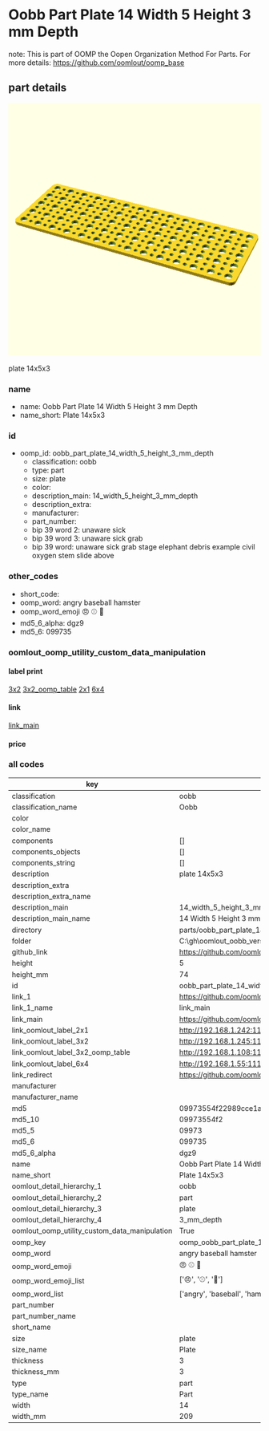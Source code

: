 # Oobb Part Plate 14 Width 5 Height 3 mm Depth  

note: This is part of OOMP the Oopen Organization Method For Parts. For more details: https://github.com/oomlout/oomp_base

##  part details
  

[![](3dpr.png)](3dpr.png)

plate 14x5x3



### name
* name: Oobb Part Plate 14 Width 5 Height 3 mm Depth
* name_short: Plate 14x5x3 
### id
* oomp_id: oobb_part_plate_14_width_5_height_3_mm_depth
  * classification: oobb
  * type: part
  * size: plate
  * color: 
  * description_main: 14_width_5_height_3_mm_depth
  * description_extra: 
  * manufacturer: 
  * part_number: 
  * bip 39 word 2: unaware sick
  * bip 39 word 3: unaware sick grab
  * bip 39 word: unaware sick grab stage elephant debris example civil oxygen stem slide above

### other_codes
* short_code: 
* oomp_word: angry baseball hamster
* oomp_word_emoji :angry: :baseball: :hamster:
* md5_6_alpha: dgz9
* md5_6: 099735






### oomlout_oomp_utility_custom_data_manipulation
#### label print
[3x2](http://192.168.1.245:1112/?label=oomp%20dgz9)
[3x2_oomp_table](http://192.168.1.108:1112/?label=oomp%20dgz9)
[2x1](http://192.168.1.242:1112/?label=oomp%20dgz9)
[6x4](http://192.168.1.55:1112/?label=oomp%20dgz9)    

#### link

[link_main](https://github.com/oomlout/oomlout_oobb_version_4_generated_parts/tree/main/navigation_oomp/oobb/part/plate/14_width_5_height_3_mm_depth/part)                              

#### price







### all codes 
| key | value |  
| --- | --- |  
| classification | oobb |  
| classification_name | Oobb |  
| color |  |  
| color_name |  |  
| components | [] |  
| components_objects | [] |  
| components_string | [] |  
| description | plate 14x5x3 |  
| description_extra |  |  
| description_extra_name |  |  
| description_main | 14_width_5_height_3_mm_depth |  
| description_main_name | 14 Width 5 Height 3 mm Depth |  
| directory | parts/oobb_part_plate_14_width_5_height_3_mm_depth |  
| folder | C:\gh\oomlout_oobb_version_4_generated_parts\parts\oobb_part_plate_14_width_5_height_3_mm_depth |  
| github_link | https://github.com/oomlout/oomlout_oomp_part_src/tree/main/parts/oobb_part_plate_14_width_5_height_3_mm_depth |  
| height | 5 |  
| height_mm | 74 |  
| id | oobb_part_plate_14_width_5_height_3_mm_depth |  
| link_1 | https://github.com/oomlout/oomlout_oobb_version_4_generated_parts/tree/main/navigation_oomp/oobb/part/plate/14_width_5_height_3_mm_depth/part |  
| link_1_name | link_main |  
| link_main | https://github.com/oomlout/oomlout_oobb_version_4_generated_parts/tree/main/navigation_oomp/oobb/part/plate/14_width_5_height_3_mm_depth/part |  
| link_oomlout_label_2x1 | http://192.168.1.242:1112/?label=oomp%20dgz9 |  
| link_oomlout_label_3x2 | http://192.168.1.245:1112/?label=oomp%20dgz9 |  
| link_oomlout_label_3x2_oomp_table | http://192.168.1.108:1112/?label=oomp%20dgz9 |  
| link_oomlout_label_6x4 | http://192.168.1.55:1112/?label=oomp%20dgz9 |  
| link_redirect | https://github.com/oomlout/oomlout_oobb_version_4_generated_parts/tree/main/parts/oobb_plate_14_05_03 |  
| manufacturer |  |  
| manufacturer_name |  |  
| md5 | 09973554f22989cce1a3ed42cab1f763 |  
| md5_10 | 09973554f2 |  
| md5_5 | 09973 |  
| md5_6 | 099735 |  
| md5_6_alpha | dgz9 |  
| name | Oobb Part Plate 14 Width 5 Height 3 mm Depth |  
| name_short | Plate 14x5x3  |  
| oomlout_detail_hierarchy_1 | oobb |  
| oomlout_detail_hierarchy_2 | part |  
| oomlout_detail_hierarchy_3 | plate |  
| oomlout_detail_hierarchy_4 | 3_mm_depth |  
| oomlout_oomp_utility_custom_data_manipulation | True |  
| oomp_key | oomp_oobb_part_plate_14_width_5_height_3_mm_depth |  
| oomp_word | angry baseball hamster |  
| oomp_word_emoji | :angry: :baseball: :hamster: |  
| oomp_word_emoji_list | [':angry:', ':baseball:', ':hamster:'] |  
| oomp_word_list | ['angry', 'baseball', 'hamster'] |  
| part_number |  |  
| part_number_name |  |  
| short_name |  |  
| size | plate |  
| size_name | Plate |  
| thickness | 3 |  
| thickness_mm | 3 |  
| type | part |  
| type_name | Part |  
| width | 14 |  
| width_mm | 209 |  
